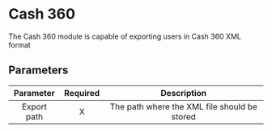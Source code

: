 # Cash 360

The Cash 360 module is capable of exporting users in Cash 360 XML format

## Parameters

|       Parameter       | Required |                                                 Description                                                 |
|:---------------------:|:--------:|:-----------------------------------------------------------------------------------------------------------:|
|      Export path      |     X    |                                 The path where the XML file should be stored                                |

